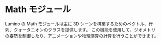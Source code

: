 Math モジュール
==========

Lumino の Math モジュールは主に 3D シーンを構築するためのベクトル、行列、クォータニオンのクラスを提供します。
この機能を使用して、ジオメトリの姿勢を制御したり、アニメーションや物理演算の計算を行うことができます。




